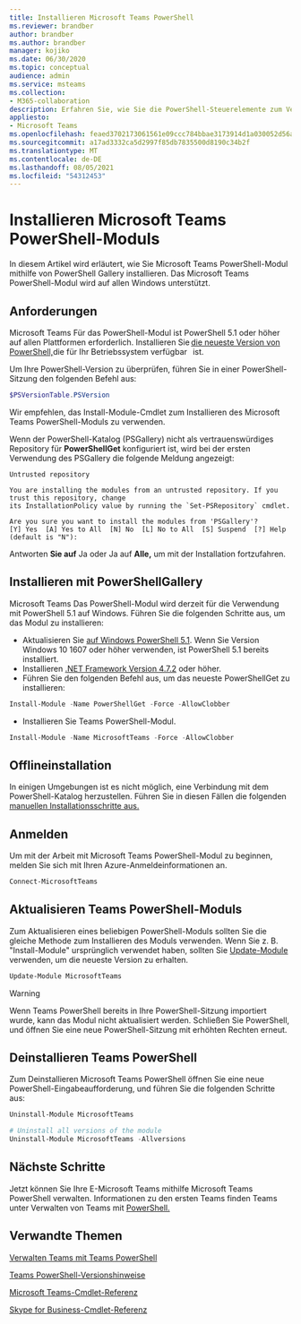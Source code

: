 ```yaml
---
title: Installieren Microsoft Teams PowerShell
ms.reviewer: brandber
author: brandber
ms.author: brandber
manager: kojiko
ms.date: 06/30/2020
ms.topic: conceptual
audience: admin
ms.service: msteams
ms.collection:
- M365-collaboration
description: Erfahren Sie, wie Sie die PowerShell-Steuerelemente zum Verwalten von Microsoft Teams.
appliesto:
- Microsoft Teams
ms.openlocfilehash: feaed3702173061561e09ccc784bbae3173914d1a030052d56a4aaa79f7986a0
ms.sourcegitcommit: a17ad3332ca5d2997f85db7835500d8190c34b2f
ms.translationtype: MT
ms.contentlocale: de-DE
ms.lasthandoff: 08/05/2021
ms.locfileid: "54312453"
---
```

# <a name="install-microsoft-teams-powershell-module"></a>Installieren Microsoft Teams PowerShell-Moduls

In diesem Artikel wird erläutert, wie Sie Microsoft Teams PowerShell-Modul mithilfe von PowerShell Gallery installieren. Das Microsoft Teams PowerShell-Modul wird auf allen Windows unterstützt. 

## <a name="requirements"></a>Anforderungen

Microsoft Teams Für das PowerShell-Modul ist PowerShell 5.1 oder höher auf allen Plattformen erforderlich. Installieren Sie [die neueste Version von PowerShell,](/powershell/scripting/install/installing-powershell)die für Ihr Betriebssystem verfügbar   ist. 

Um Ihre PowerShell-Version zu überprüfen, führen Sie in einer PowerShell-Sitzung den folgenden Befehl aus: 

```powershell
$PSVersionTable.PSVersion 
```
Wir empfehlen, das Install-Module-Cmdlet zum Installieren des Microsoft Teams PowerShell-Moduls zu verwenden. 
 
Wenn der PowerShell-Katalog (PSGallery) nicht als vertrauenswürdiges Repository für **PowerShellGet** konfiguriert ist, wird bei der ersten Verwendung des PSGallery die folgende Meldung angezeigt:

```console
Untrusted repository

You are installing the modules from an untrusted repository. If you trust this repository, change
its InstallationPolicy value by running the `Set-PSRepository` cmdlet.

Are you sure you want to install the modules from 'PSGallery'?
[Y] Yes  [A] Yes to All  [N] No  [L] No to All  [S] Suspend  [?] Help (default is "N"):
```

Antworten **Sie auf** Ja oder Ja auf **Alle,** um mit der Installation fortzufahren.

## <a name="installing-using-the-powershellgallery"></a>Installieren mit PowerShellGallery

Microsoft Teams Das PowerShell-Modul wird derzeit für die Verwendung mit PowerShell 5.1 auf Windows. Führen Sie die folgenden Schritte aus, um das Modul zu installieren: 

- Aktualisieren Sie [auf Windows PowerShell 5.1](/powershell/scripting/windows-powershell/install/installing-windows-powershell#upgrading-existing-windows-powershell). Wenn Sie Version Windows 10 1607 oder höher verwenden, ist PowerShell 5.1 bereits installiert. 
- Installieren [.NET Framework Version 4.7.2](/dotnet/framework/install) oder höher. 
- Führen Sie den folgenden Befehl aus, um das neueste PowerShellGet zu installieren:
 
```powershell
Install-Module -Name PowerShellGet -Force -AllowClobber
```
- Installieren Sie Teams PowerShell-Modul.

```powershell
Install-Module -Name MicrosoftTeams -Force -AllowClobber
```

## <a name="offline-installation"></a>Offlineinstallation 

In einigen Umgebungen ist es nicht möglich, eine Verbindung mit dem PowerShell-Katalog herzustellen. Führen Sie in diesen Fällen die folgenden [manuellen Installationsschritte aus.](https://aka.ms/psgallery-manualdownload)  

## <a name="sign-in"></a>Anmelden

Um mit der Arbeit mit Microsoft Teams PowerShell-Modul zu beginnen, melden Sie sich mit Ihren Azure-Anmeldeinformationen an.

```PowerShell
Connect-MicrosoftTeams 
``` 

## <a name="update-teams-powershell-module"></a>Aktualisieren Teams PowerShell-Moduls

Zum Aktualisieren eines beliebigen PowerShell-Moduls sollten Sie die gleiche Methode zum Installieren des Moduls verwenden. Wenn Sie z. B. "Install-Module" ursprünglich verwendet haben, sollten Sie [Update-Module](/powershell/module/powershellget/update-module) verwenden, um die neueste Version zu erhalten.  

```powershell
Update-Module MicrosoftTeams
```

> [!WARNING]
> Wenn Teams PowerShell bereits in Ihre PowerShell-Sitzung importiert wurde, kann das Modul nicht aktualisiert werden. Schließen Sie PowerShell, und öffnen Sie eine neue PowerShell-Sitzung mit erhöhten Rechten erneut.


## <a name="uninstall-teams-powershell"></a>Deinstallieren Teams PowerShell

Zum Deinstallieren Microsoft Teams PowerShell öffnen Sie eine neue PowerShell-Eingabeaufforderung, und führen Sie die folgenden Schritte aus: 

```powershell
Uninstall-Module MicrosoftTeams

# Uninstall all versions of the module
Uninstall-Module MicrosoftTeams -Allversions 
```

## <a name="next-steps"></a>Nächste Schritte 

Jetzt können Sie Ihre E-Microsoft Teams mithilfe Microsoft Teams PowerShell verwalten. Informationen zu den ersten Teams finden Teams unter Verwalten von Teams mit [PowerShell.](teams-powershell-managing-teams.md) 

## <a name="related-topics"></a>Verwandte Themen

[Verwalten Teams mit Teams PowerShell](teams-powershell-managing-teams.md)

[Teams PowerShell-Versionshinweise](teams-powershell-release-notes.md)

[Microsoft Teams-Cmdlet-Referenz](/powershell/teams/?view=teams-ps)

[Skype for Business-Cmdlet-Referenz](/powershell/skype/intro?view=skype-ps)
